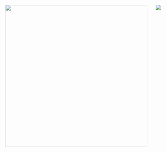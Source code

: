 <a href="https://github.com/anuraghazra/github-readme-stats">
  <img align="left" width="460" src="https://github-readme-stats.vercel.app/api?username=baka-gourd&show_icons=true&theme=dracula&hide_title=true" />
  <img align="right" src="https://github-readme-stats.vercel.app/api/top-langs/?username=baka-gourd&theme=dracula&layout=compact" />
</a>
